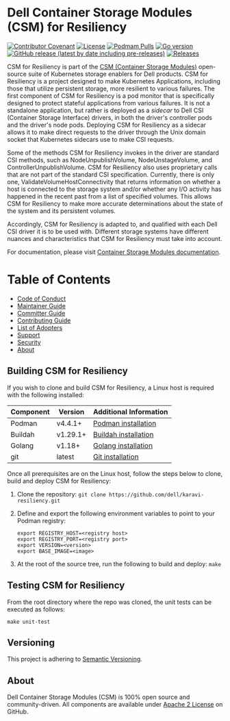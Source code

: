 <!--
 Copyright (c) 2021-2023 Dell Inc., or its subsidiaries. All Rights Reserved.

 Licensed under the Apache License, Version 2.0 (the "License");
 you may not use this file except in compliance with the License.
 You may obtain a copy of the License at

 http://www.apache.org/licenses/LICENSE-2.0

 Unless required by applicable law or agreed to in writing, software
 distributed under the License is distributed on an "AS IS" BASIS,
 WITHOUT WARRANTIES OR CONDITIONS OF ANY KIND, either express or implied.
 See the License for the specific language governing permissions and
 limitations under the License.
-->

# Dell Container Storage Modules (CSM) for Resiliency
[![Contributor Covenant](https://img.shields.io/badge/Contributor%20Covenant-v2.0%20adopted-ff69b4.svg)](https://github.com/dell/csm/blob/main/docs/CODE_OF_CONDUCT.md)
[![License](https://img.shields.io/badge/License-Apache%202.0-blue.svg)](https://www.apache.org/licenses/LICENSE-2.0)
[![Podmam Pulls](https://img.shields.io/docker/pulls/dellemc/podmon)](https://hub.docker.com/r/dellemc/podmon)
[![Go version](https://img.shields.io/github/go-mod/go-version/dell/karavi-resiliency)](go.mod)
[![GitHub release (latest by date including pre-releases)](https://img.shields.io/github/v/release/dell/karavi-resiliency?include_prereleases&label=latest&style=flat-square)](https://github.com/dell/karavi-resiliency/releases/latest)
[![Releases](https://img.shields.io/badge/Releases-green.svg)](https://github.com/dell/karavi-resiliency/releases)

CSM for Resiliency is part of the [CSM (Container Storage Modules)](https://github.com/dell/csm) open-source suite of Kubernetes storage enablers for Dell products. CSM for Resiliency is a project designed to make Kubernetes Applications, including those that utilize persistent storage, more resilient to various failures. The first component of CSM for Resiliency is a pod monitor that is specifically designed to protect stateful applications from various failures. It is not a standalone application, but rather is deployed as a _sidecar_ to Dell CSI (Container Storage Interface) drivers, in both the driver's controller pods and the driver's node pods. Deploying CSM for Resiliency as a sidecar allows it to make direct requests to the driver through the Unix domain socket that Kubernetes sidecars use to make CSI requests.

Some of the methods CSM for Resiliency invokes in the driver are standard CSI methods, such as NodeUnpublishVolume, NodeUnstageVolume, and ControllerUnpublishVolume. CSM for Resiliency also uses proprietary calls that are not part of the standard CSI specification. Currently, there is only one, ValidateVolumeHostConnectivity that returns information on whether a host is connected to the storage system and/or whether any I/O activity has happened in the recent past from a list of specified volumes. This allows CSM for Resiliency to make more accurate determinations about the state of the system and its persistent volumes.

Accordingly, CSM for Resiliency is adapted to, and qualified with each Dell CSI driver it is to be used with. Different storage systems have different nuances and characteristics that CSM for Resiliency must take into account.

For documentation, please visit [Container Storage Modules documentation](https://dell.github.io/csm-docs/).

# Table of Contents

- [Code of Conduct](https://github.com/dell/csm/blob/main/docs/CODE_OF_CONDUCT.md)
- [Maintainer Guide](https://github.com/dell/csm/blob/main/docs/MAINTAINER_GUIDE.md)
- [Committer Guide](https://github.com/dell/csm/blob/main/docs/COMMITTER_GUIDE.md)
- [Contributing Guide](https://github.com/dell/csm/blob/main/docs/CONTRIBUTING.md)
- [List of Adopters](https://github.com/dell/csm/blob/main/docs/ADOPTERS.md)
- [Support](https://github.com/dell/csm/blob/main/docs/SUPPORT.md)
- [Security](https://github.com/dell/csm/blob/main/docs/SECURITY.md)
- [About](#about)

## Building CSM for Resiliency

If you wish to clone and build CSM for Resiliency, a Linux host is required with the following installed:

| Component       | Version   | Additional Information                                                                                                                     |
| --------------- | --------- | ------------------------------------------------------------------------------------------------------------------------------------------ |
| Podman          | v4.4.1+   | [Podman installation](https://podman.io/docs/installation)                                                                                                    |
| Buildah         | v1.29.1+  | [Buildah installation](https://www.redhat.com/sysadmin/getting-started-buildah)                                                                               |
| Golang          | v1.18+    | [Golang installation](https://github.com/travis-ci/gimme)                                                                                                     |
| git             | latest    | [Git installation](https://git-scm.com/book/en/v2/Getting-Started-Installing-Git)                                                                             |

Once all prerequisites are on the Linux host, follow the steps below to clone, build and deploy CSM for Resiliency:

1. Clone the repository: `git clone https://github.com/dell/karavi-resiliency.git`
2. Define and export the following environment variables to point to your Podman registry:

    ```
    export REGISTRY_HOST=<registry host>
    export REGISTRY_PORT=<registry port>
    export VERSION=<version>
    export BASE_IMAGE=<image>
    ```
3. At the root of the source tree, run the following to build and deploy: `make`

## Testing CSM for Resiliency

From the root directory where the repo was cloned, the unit tests can be executed as follows:

```
make unit-test
```

## Versioning

This project is adhering to [Semantic Versioning](https://semver.org/).

## About

Dell Container Storage Modules (CSM) is 100% open source and community-driven. All components are available
under [Apache 2 License](https://www.apache.org/licenses/LICENSE-2.0.html) on
GitHub.
